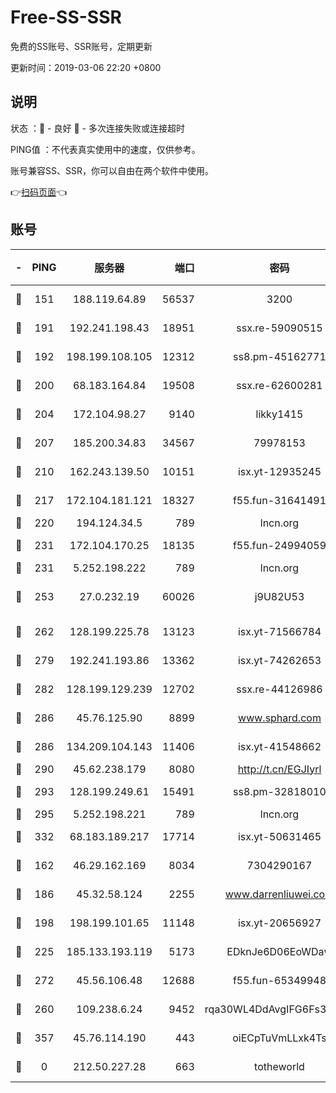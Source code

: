 # Free-SS-SSR

免费的SS账号、SSR账号，定期更新

更新时间：2019-03-06 22:20 +0800

## 说明

状态     ：🙂 - 良好 🙁 - 多次连接失败或连接超时

PING值   ：不代表真实使用中的速度，仅供参考。

账号兼容SS、SSR，你可以自由在两个软件中使用。

👉[扫码页面](https://liesauer.github.io/Free-SS-SSR/)👈

## 账号

|-|PING|服务器|端口|密码|加密方式|区域|
|:----:|:----:|:-----:|-----:|:----:|:----:|:----:|
|🙂|151|188.119.64.89|56537|3200|aes-256-cfb|RU|
|🙂|191|192.241.198.43|18951|ssx.re-59090515|aes-256-cfb|US|
|🙂|192|198.199.108.105|12312|ss8.pm-45162771|aes-256-cfb|US|
|🙂|200|68.183.164.84|19508|ssx.re-62600281|aes-256-cfb|US|
|🙂|204|172.104.98.27|9140|likky1415|aes-256-cfb|JP|
|🙂|207|185.200.34.83|34567|79978153|aes-256-cfb|US|
|🙂|210|162.243.139.50|10151|isx.yt-12935245|aes-256-cfb|US|
|🙂|217|172.104.181.121|18327|f55.fun-31641491|aes-256-cfb|SG|
|🙂|220|194.124.34.5|789|lncn.org|rc4|JP|
|🙂|231|172.104.170.25|18135|f55.fun-24994059|aes-256-cfb|SG|
|🙂|231|5.252.198.222|789|lncn.org|rc4|JP|
|🙂|253|27.0.232.19|60026|j9U82U53|xchacha20-ietf-poly1305|HK|
|🙂|262|128.199.225.78|13123|isx.yt-71566784|aes-256-cfb|SG|
|🙂|279|192.241.193.86|13362|isx.yt-74262653|aes-256-cfb|US|
|🙂|282|128.199.129.239|12702|ssx.re-44126986|aes-256-cfb|SG|
|🙂|286|45.76.125.90|8899|www.sphard.com|aes-256-cfb|AU|
|🙂|286|134.209.104.143|11406|isx.yt-41548662|aes-256-cfb|SG|
|🙂|290|45.62.238.179|8080|http://t.cn/EGJIyrl|rc4-md5|CA|
|🙂|293|128.199.249.61|15491|ss8.pm-32818010|aes-256-cfb|SG|
|🙂|295|5.252.198.221|789|lncn.org|rc4|JP|
|🙂|332|68.183.189.217|17714|isx.yt-50631465|aes-256-cfb|SG|
|🙂|162|46.29.162.169|8034|7304290167|aes-256-cfb|RU|
|🙂|186|45.32.58.124|2255|www.darrenliuwei.com|aes-256-cfb|JP|
|🙂|198|198.199.101.65|11148|isx.yt-20656927|aes-256-cfb|US|
|🙂|225|185.133.193.119|5173|EDknJe6D06EoWDaw|aes-256-cfb|US|
|🙂|272|45.56.106.48|12688|f55.fun-65349948|aes-256-cfb|US|
|🙁|260|109.238.6.24|9452|rqa30WL4DdAvgIFG6Fs3znzTa|aes-256-cfb|FR|
|🙁|357|45.76.114.190|443|oiECpTuVmLLxk4Ts|aes-256-cfb|AU|
|🙁|0|212.50.227.28|663|totheworld|aes-256-cfb|US|
